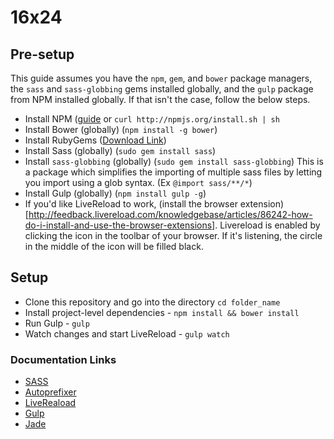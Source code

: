 # 16x24

## Pre-setup

This guide assumes you have the `npm`, `gem`, and `bower` package managers, the
`sass` and `sass-globbing` gems installed globally, and the `gulp` package from NPM
installed globally. If that isn't the case, follow the below steps.

* Install NPM ([guide](http://howtonode.org/introduction-to-npm) or `curl http://npmjs.org/install.sh | sh`
* Install Bower (globally) (`npm install -g bower`)
* Install RubyGems ([Download Link](http://rubygems.org/pages/download))
* Install Sass (globally) (`sudo gem install sass`)
* Install `sass-globbing` (globally) (`sudo gem install sass-globbing`)
  This is a package which simplifies the importing of multiple sass files by letting
  you import using a glob syntax. (Ex `@import sass/**/*`)
* Install Gulp (globally) (`npm install gulp -g`)
* If you'd like LiveReload to work, (install the browser extension)[http://feedback.livereload.com/knowledgebase/articles/86242-how-do-i-install-and-use-the-browser-extensions].
  Livereload is enabled by clicking the icon in the toolbar of your browser. If
  it's listening, the circle in the middle of the icon will be filled black.

## Setup

* Clone this repository and go into the directory `cd folder_name`
* Install project-level dependencies - `npm install && bower install`
* Run Gulp - `gulp`
* Watch changes and start LiveReload - `gulp watch`

### Documentation Links

* [SASS](http://sass-lang.com)
* [Autoprefixer](https://github.com/ai/autoprefixer)
* [LiveReaload](http://livereload.com)
* [Gulp](http://gulpjs.com)
* [Jade](http://jade-lang.com)
